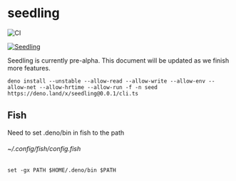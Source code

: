 # seedling

![CI](<https://github.com/use-seedling/seedling/workflows/CI%20(PULL%20REQUEST)/badge.svg>)

[![Seedling](https://img.shields.io/badge/available%20on-deno.land/x-orange.svg?style=for-the-badge&logo=deno&labelColor=black)](https://deno.land/x/seedling)

Seedling is currently pre-alpha. This document will be updated as we finish more features.

`deno install --unstable --allow-read --allow-write --allow-env --allow-net --allow-hrtime --allow-run -f -n seed https://deno.land/x/seedling@0.0.1/cli.ts`

## Fish

Need to set .deno/bin in fish to the path

###### ~/.config/fish/config.fish

```
set -gx PATH $HOME/.deno/bin $PATH
```
